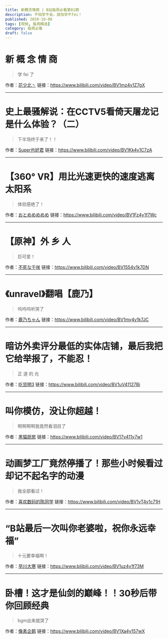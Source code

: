 ```yaml
---
title: 新概念情商 | B站每周必看第81期
description: 不怕学不会，就怕学不fei！
published: 2020-10-08
tags: [视频, 每周精选]
category: 每周必看
draft: false
---
```


# 新 概 念 情 商
> 学 fei 了

作者：[花少北丶](https://space.bilibili.com/2206456)
链接：https://www.bilibili.com/video/BV1mz4y1Z7gX

---

# 史上最骚解说：在CCTV5看倚天屠龙记是什么体验？（二）
> 下半场终于来了！！

作者：[Super也好君](https://space.bilibili.com/1372433)
链接：https://www.bilibili.com/video/BV1Kk4y1C7zA

---

# 【360° VR】用比光速更快的速度逃离太阳系
> 体验感绝了！

作者：[おとめめめめめ](https://space.bilibili.com/204174)
链接：https://www.bilibili.com/video/BV1Fz4y1f7Wc

---

# 【原神】外 乡 人
> 巨可爱！

作者：[不死な千咲](https://space.bilibili.com/11685197)
链接：https://www.bilibili.com/video/BV1554y1k7DN

---

# 《unravel》翻唱【鹿乃】
> 呜呜呜听哭了

作者：[鹿乃ちゃん](https://space.bilibili.com/316381099)
链接：https://www.bilibili.com/video/BV1my4y1k7JC

---

# 暗访外卖评分最低的实体店铺，最后我把它给举报了，不能忍！
> 正 道 的 光

作者：[吃货明3](https://space.bilibili.com/216623621)
链接：https://www.bilibili.com/video/BV1uV41127Bi

---

# 叫你模仿，没让你超越！
> 啊啊啊啊我竟然看泪目了

作者：[黑猫厨房](https://space.bilibili.com/1420982)
链接：https://www.bilibili.com/video/BV17v411y7w1

---

# 动画梦工厂竟然停播了！那些小时候看过却记不起名字的动漫
> 我全部看过！

作者：[喜欢数码的陈同学](https://space.bilibili.com/337279814)
链接：https://www.bilibili.com/video/BV1vT4y1c71H

---

# “B站最后一次叫你老婆啦，祝你永远幸福”
> 十元要幸福啊！

作者：[早川大寒](https://space.bilibili.com/288574164)
链接：https://www.bilibili.com/video/BV1uz4y1f73M

---

# 卧槽！这才是仙剑的巅峰！！30秒后带你回顾经典
> bgm出来就哭了

作者：[像素企鹅](https://space.bilibili.com/13544375)
链接：https://www.bilibili.com/video/BV1Xa4y157wX

